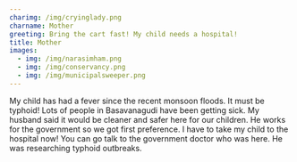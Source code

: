 ```yaml
---
charimg: /img/cryinglady.png
charname: Mother
greeting: Bring the cart fast! My child needs a hospital!
title: Mother
images:
  - img: /img/narasimham.png
  - img: /img/conservancy.png
  - img: /img/municipalsweeper.png
---
```

My child has had a fever since the recent monsoon floods. It must be typhoid! Lots of people in Basavanagudi have been getting sick. My husband said it would be cleaner and safer here for our children. He works for the government so we got first preference. I have to take my child to the hospital now! You can go talk to the government doctor who was here. He was researching typhoid outbreaks.
